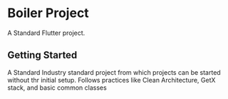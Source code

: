 # Boiler Project 

A Standard Flutter project.

## Getting Started

A Standard Industry standard project from which projects can be started without thr initial setup.
Follows practices like Clean Architecture, GetX stack, and basic common classes
